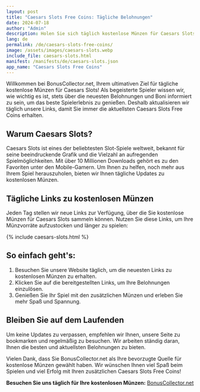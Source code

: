 ```yaml
---
layout: post
title: "Caesars Slots Free Coins: Tägliche Belohnungen"
date: 2024-07-18
author: "Admin"
description: Holen Sie sich täglich kostenlose Münzen für Caesars Slots und maximieren Sie Ihr Spielerlebnis mit BonusCollector.net.
lang: de
permalink: /de/caesars-slots-free-coins/
image: /assets/images/caesars-slots.webp
include_file: caesars-slots.html
manifest: /manifests/de/caesars-slots.json
app_name: "Caesars Slots Free Coins"
---
```


Willkommen bei BonusCollector.net, Ihrem ultimativen Ziel für tägliche kostenlose Münzen für Caesars Slots! Als begeisterte Spieler wissen wir, wie wichtig es ist, stets über die neuesten Belohnungen und Boni informiert zu sein, um das beste Spielerlebnis zu genießen. Deshalb aktualisieren wir täglich unsere Links, damit Sie immer die aktuellsten Caesars Slots Free Coins erhalten.

## Warum Caesars Slots?

Caesars Slots ist eines der beliebtesten Slot-Spiele weltweit, bekannt für seine beeindruckende Grafik und die Vielzahl an aufregenden Spielmöglichkeiten. Mit über 10 Millionen Downloads gehört es zu den Favoriten unter den Mobile-Gamern. Um Ihnen zu helfen, noch mehr aus Ihrem Spiel herauszuholen, bieten wir Ihnen tägliche Updates zu kostenlosen Münzen.

## Tägliche Links zu kostenlosen Münzen

Jeden Tag stellen wir neue Links zur Verfügung, über die Sie kostenlose Münzen für Caesars Slots sammeln können. Nutzen Sie diese Links, um Ihre Münzvorräte aufzustocken und länger zu spielen:

{% include caesars-slots.html %}

## So einfach geht's:

1. Besuchen Sie unsere Website täglich, um die neuesten Links zu kostenlosen Münzen zu erhalten.
2. Klicken Sie auf die bereitgestellten Links, um Ihre Belohnungen einzulösen.
3. Genießen Sie Ihr Spiel mit den zusätzlichen Münzen und erleben Sie mehr Spaß und Spannung.

## Bleiben Sie auf dem Laufenden

Um keine Updates zu verpassen, empfehlen wir Ihnen, unsere Seite zu bookmarken und regelmäßig zu besuchen. Wir arbeiten ständig daran, Ihnen die besten und aktuellsten Belohnungen zu bieten.

Vielen Dank, dass Sie BonusCollector.net als Ihre bevorzugte Quelle für kostenlose Münzen gewählt haben. Wir wünschen Ihnen viel Spaß beim Spielen und viel Erfolg mit Ihren zusätzlichen Caesars Slots Free Coins!

**Besuchen Sie uns täglich für Ihre kostenlosen Münzen:** [BonusCollector.net](https://bonuscollector.net/de/)
